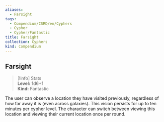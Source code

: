 ```yaml
---
aliases:
  - Farsight
tags:
  - Compendium/CSRD/en/Cyphers
  - Cypher
  - Cypher/Fantastic
title: Farsight
collection: Cyphers
kind: Compendium
---
```

## Farsight  
>[!info] Stats  
> **Level:** 1d6+1  
> **Kind:** Fantastic
  
The user can observe a location they have visited previously, regardless of how far away it is (even across galaxies). This vision persists for up to ten minutes per cypher level. The character can switch between viewing this location and viewing their current location once per round.